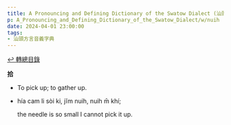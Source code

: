 ```yaml
---
title: A Pronouncing and Defining Dictionary of the Swatow Dialect (汕頭方言音義字典) / nuih
p: A_Pronouncing_and_Defining_Dictionary_of_the_Swatow_Dialect/w/nuih
date: 2024-04-01 23:00:00
tags: 
- 汕頭方言音義字典
---
```


[↩️ 轉總目錄](/A_Pronouncing_and_Defining_Dictionary_of_the_Swatow_Dialect)


**拾**
- To pick up; to gather up.

- hía cam li sòi ki, jĭm nuih, nuih m̄ khí;

  the needle is so small I cannot pick it up.